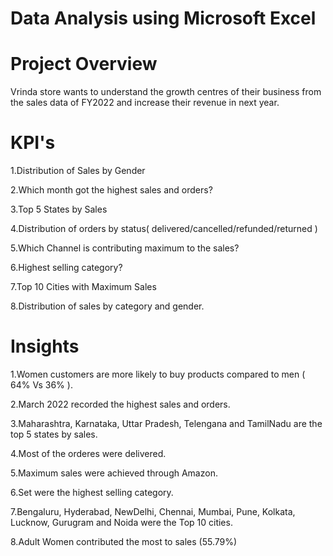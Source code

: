 # Data Analysis using Microsoft Excel


# Project Overview
Vrinda store wants to understand the growth centres of their business from the sales data of FY2022 and increase their revenue in next year.

# KPI's
1.Distribution of Sales by Gender 

2.Which month got the highest sales and orders? 

3.Top 5 States by Sales 

4.Distribution of orders by status( delivered/cancelled/refunded/returned )  

5.Which Channel is contributing maximum to the sales?  

6.Highest selling category?  

7.Top 10 Cities with Maximum Sales 

8.Distribution of sales by category and gender. 

# Insights
1.Women customers are more likely to buy products compared to men ( 64% Vs 36% ).

2.March 2022 recorded the highest sales and orders.
   
3.Maharashtra, Karnataka, Uttar Pradesh, Telengana and TamilNadu are the top 5 states by sales.

4.Most of the orderes were delivered.

5.Maximum sales were achieved through Amazon.

6.Set were the highest selling category.

7.Bengaluru, Hyderabad, NewDelhi, Chennai, Mumbai, Pune, Kolkata, Lucknow, Gurugram and Noida were the Top 10 cities.

8.Adult Women contributed the most to sales (55.79%)  



































































